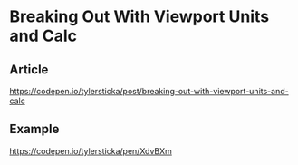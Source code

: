 # Breaking Out With Viewport Units and Calc

## Article

https://codepen.io/tylersticka/post/breaking-out-with-viewport-units-and-calc

## Example 

https://codepen.io/tylersticka/pen/XdvBXm

